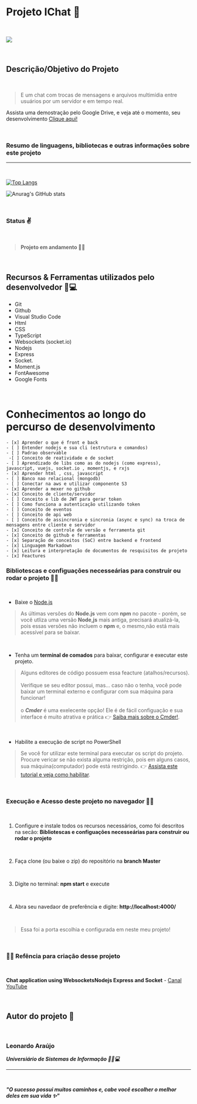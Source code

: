 <h1>Projeto IChat 💬 </h1>

<br>

![](https://i.imgur.com/gHgOqst.png)

<br>

## Descrição/Objetivo do Projeto

<br>

> E um chat com trocas de mensagens e arquivos multimídia entre usuários por um servidor e em tempo real.

Assista uma demostração pelo Google Drive, e veja até o momento, seu desenvolvimento [Clique aqui!](https://drive.google.com/file/d/1B6I649s-Vo_NCCgOttMv7pb9gktH_IRF/view?usp=sharing)

<br>

### Resumo de linguagens, bibliotecas e outras informações sobre este projeto
<hr><br>

<div></div>


[![Top Langs](https://github-readme-stats.vercel.app/api/top-langs/?username=araujoleonardo310&layout=compact)](https://github.com/anuraghazra/github-readme-stats)


![Anurag's GitHub stats](https://github-readme-stats.vercel.app/api?username=araujoleonardo310&show_icons=true&theme=dark)







<br>

### Status ✌️

<br>

> **Projeto em andamento 🚧❌**

<br>

## Recursos & Ferramentas utilizados pelo desenvolvedor 🐧💻


* Git<br>
* Github<br>
* Visual Studio Code<br>
* Html<br>
* CSS<br>
* TypeScript<br>
* Websockets (socket.io) 
* Nodejs<br>
* Express<br>
* Socket.<br>
* Moment.js<br>
* FontAwesome<br>
* Google Fonts
<br>

# Conhecimentos ao longo do percurso de desenvolvimento

    - [x] Aprender o que é front e back 
    - [ ] Entender nodejs e sua cli (estrutura e comandos)
    - [ ] Padrao observable
     -[ ] Conceito de reatividade e de socket
    - [ ] Aprendizado de libs como as do nodejs (como express), javascript, vuejs, socket.io , momentjs, e rxjs
    - [x] Aprender html , css, javascript
    - [ ] Banco nao relacional (mongodb)
    - [ ] Conectar na aws e utilizar componente S3
    - [x] Aprender a mexer no github
    - [x] Conceito de cliente/servidor
    - [ ] Conceito e lib de JWT para gerar token
    - [ ] Como funciona a autenticação utilizando token
    - [ ] Conceito de eventos
    - [ ] Conceito de api web
    - [ ] Conceito de assincronia e sincronia (async e sync) na troca de mensagens entre cliente e servidor
    - [x] Conceito de controle de versão e ferramenta git
    - [x] Conceito de github e ferramentas
    - [x] Separação de conceitos (SoC) entre backend e frontend
    - [x] Linguagem Markadown
    - [x] Leitura e interpretação de documentos de resquisitos de projeto
    - [x] Feactures 
    


### Bibliotescas e configuações necesseárias para construir ou rodar o projeto 🙋‍♂️

<br>

- Baixe o [Node.js](https://nodejs.org/en/download/) 

> As últimas versões do **Node.js** vem com **npm** no pacote - porém, se você utliza uma versão **Node,js** mais antiga, precisará atualizá-la, pois essas versões não incluem o **npm** e, o mesmo,não está mais acessível para se baixar.

<br>

- Tenha um **terminal de comados** para baixar, configurar e executar este projeto. 

> Alguns editores de código possuem essa feacture (atalhos/recursos). <br><br>Verifique se seu editor possui, mas... caso não o tenha, você pode baixar um terminal externo e configurar com sua máquina para funcionar! <br><br> o ***Cmder*** é uma exelecente opção! Ele é de fácil configuação e sua interface é muito atrativa e prática 👉 [Saiba mais sobre o Cmder!](https://cmder.net/). 

<br>

- Habilite a execução de script no PowerShell 

> Se você for utilizar este terminal para executar os script do projeto. Procure vericar se não exista alguma restrição, pois em alguns casos, sua máquina(computador) pode está restrigindo. 👉 [Assista este tutorial e veja como habilitar](https://www.youtube.com/watch?v=J30n3lMyvbY&list=PL0v4Sy7duFNNrFOvNYzvBR2Zbz12GlCFQ&index=1). 

<br>

### **Execução** e **Acesso** deste projeto no navegador 🚀🌐

<br>

1. Configure e instale todos os recursos necessários, como foi descritos na secão: __Bibliotescas e configuações necesseárias para construir ou rodar o projeto__

<br>

2. Faça clone (ou baixe o zip) do repositório na **branch Master** 

<br>

3. Digite no terminal: **npm start** e execute 

<br>

4. Abra seu navedaor de preferência e digite: **http://localhost:4000/**

<br>

> Essa foi a porta escolhia e configurada em neste meu projeto!

<br>


### 🐧🖖 Refência para criação desse projeto

<br>

__Chat application using WebsocketsNodejs Express and Socket__ - [ Canal YouTube](https://youtube.com/playlist?list=PLdHg5T0SNpN09AlLBAYahKZUrAWsIL7No)

<br>

## Autor do projeto 👊

<br>

### Leonardo Araújo <br>
***Universiário  de Sistemas de Informação 🧑‍🎓💻***
<hr>

<br>

***"O sucesso possui muitos caminhos e, cabe você escolher o melhor deles em sua vida ✨"*** 

